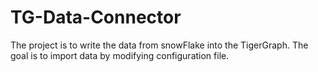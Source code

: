 # TG-Data-Connector
The project is to write the data from snowFlake into the TigerGraph. The goal is to import data by modifying configuration file. 
